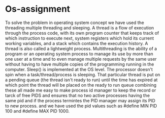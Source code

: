 # Os-assignment
To solve the problem in operating system concept we have used the threading multiple
threading and sleeping. A thread is a flow of execution through the process code, with its own
program counter that keeps track of which instruction to execute next, system registers which
hold its current working variables, and a stack which contains the execution history. A thread
is also called a lightweight process. Multithreading is the ability of a program or an operating
system process to manage its use by more than one user at a time and to even manage
multiple requests by the same user without having to have multiple copies of the
programming running in the computer. Sleep() is implemented at the OS level. The processor
doesn't spin when a task/thread/process is sleeping. That particular thread is put on a pending
queue (the thread isn't ready to run) until the time has expired at which point the thread will
be placed on the ready to run queue combining these all made me easy to make process id
manager to keep the record or tarck of free PIDS and ensures that no two active processes
having the same pid and if the process termintes the PID manager may assign its PID to new
process. and we have used the pid values such as #define MIN PID 100 and #define MAX
PID 1000.
